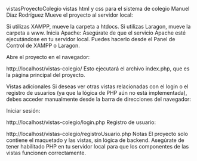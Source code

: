 vistasProyectoColegio
vistas html y css para el sistema de colegio Manuel Díaz Rodríguez Mueve el proyecto al servidor local:

Si utilizas XAMPP, mueve la carpeta a htdocs. Si utilizas Laragon, mueve la carpeta a www. Inicia Apache: Asegúrate de que el servicio Apache esté ejecutándose en tu servidor local. Puedes hacerlo desde el Panel de Control de XAMPP o Laragon.

Abre el proyecto en el navegador:

http://localhost/vistas-colegio/ Esto ejecutará el archivo index.php, que es la página principal del proyecto.

Vistas adicionales Si deseas ver otras vistas relacionadas con el login o el registro de usuarios (ya que la lógica de PHP aún no está implementada), debes acceder manualmente desde la barra de direcciones del navegador:

Iniciar sesión:

http://localhost/vistas-colegio/login.php Registro de usuario:

http://localhost/vistas-colegio/registroUsuario.php Notas El proyecto solo contiene el maquetado y las vistas, sin lógica de backend. Asegúrate de tener habilitado PHP en tu servidor local para que los componentes de las vistas funcionen correctamente.

